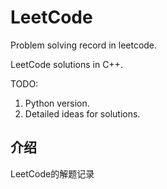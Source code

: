 # LeetCode
Problem solving record in leetcode.

LeetCode solutions in C++.

TODO:
1. Python version.
2. Detailed ideas for solutions.

## 介绍

LeetCode的解题记录
